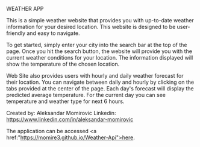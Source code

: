 WEATHER APP

This is a simple weather website that provides you with up-to-date weather information for your desired location. This website is designed to be user-friendly and easy to navigate.

To get started, simply enter your city into the search bar at the top of the page. Once you hit the search button, the website will provide you with the current weather conditions for your location. The information displayed will show the temperature of the chosen location.

Web Site also provides users with hourly and daily weather forecast for their location. You can navigate between daily and hourly by clicking on the tabs provided at the center of the page. Each day's forecast will display the predicted average temperature. For the current day you can see temperature and weather type for next 6 hours.

Created by: Aleksandar Momirovic
Linkedin: https://www.linkedin.com/in/aleksandar-momirovic

The application can be accessed <a href:"https://momire3.github.io/Weather-Api">here</a>.
